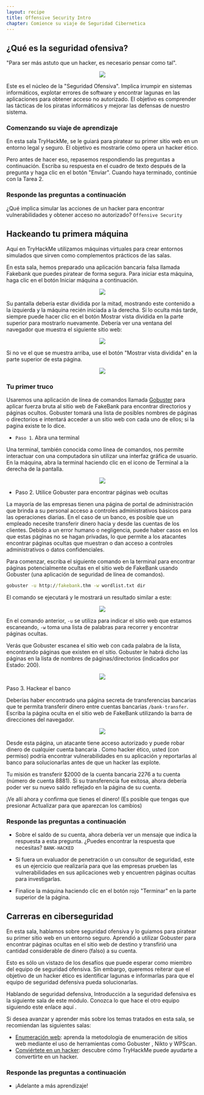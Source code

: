 ```yaml
---
layout: recipe
title: Offensive Security Intro
chapter: Comience su viaje de Seguridad Cibernetica
---
```

## ¿Qué es la seguridad ofensiva?
"Para ser más astuto que un hacker, es necesario pensar como tal".

<div align="center">
<img src="/assets/images/Seguridad-Ofensiva/Ofensiva.png">
</div>

Este es el núcleo de la "Seguridad Ofensiva". Implica irrumpir en sistemas informáticos, explotar errores de software y encontrar lagunas en las aplicaciones para obtener acceso no autorizado. El objetivo es comprender las tácticas de los piratas informáticos y mejorar las defensas de nuestro sistema. 

### Comenzando su viaje de aprendizaje

En esta sala TryHackMe, se le guiará para piratear su primer sitio web en un entorno legal y seguro. El objetivo es mostrarle cómo opera un hacker ético.

Pero antes de hacer eso, repasemos respondiendo las preguntas a continuación. Escriba su respuesta en el cuadro de texto después de la pregunta y haga clic en el botón "Enviar". Cuando haya terminado, continúe con la Tarea 2. 

### Responde las preguntas a continuación

¿Qué implica simular las acciones de un hacker para encontrar vulnerabilidades y obtener acceso no autorizado? `Offensive Security`

## Hackeando tu primera máquina

Aquí en TryHackMe utilizamos máquinas virtuales para crear entornos simulados que sirven como complementos prácticos de las salas.

En esta sala, hemos preparado una aplicación bancaria falsa llamada Fakebank que puedes piratear de forma segura. Para iniciar esta máquina, haga clic en el botón Iniciar máquina a continuación.

<div align="center">
<img src="/assets/images/Seguridad-Ofensiva/Iniciar.png">
</div>

Su pantalla debería estar dividida por la mitad, mostrando este contenido a la izquierda y la máquina recién iniciada a la derecha. Si lo oculta más tarde, siempre puede hacer clic en el botón Mostrar vista dividida en la parte superior para mostrarlo nuevamente. Debería ver una ventana del navegador que muestra el siguiente sitio web: 

<div align="center">
<img src="/assets/images/Seguridad-Ofensiva/FakeBank.png">
</div>

Si no ve el que se muestra arriba, use el botón "Mostrar vista dividida" en la parte superior de esta página.

<div align="center">
<img src="/assets/images/Seguridad-Ofensiva/Dividida.png">
</div>

### Tu primer truco

Usaremos una aplicación de línea de comandos llamada [Gobuster](https://github.com/OJ/gobuster) para aplicar fuerza bruta al sitio web de FakeBank para encontrar directorios y páginas ocultos. Gobuster tomará una lista de posibles nombres de páginas o directorios e intentará acceder a un sitio web con cada uno de ellos; si la pagina existe te lo dice.

- `Paso 1`. Abra una terminal

Una terminal, también conocida como línea de comandos, nos permite interactuar con una computadora sin utilizar una interfaz gráfica de usuario. En la máquina, abra la terminal haciendo clic en el icono de Terminal a la derecha de la pantalla.

<div align="center">
<img src="/assets/images/Seguridad-Ofensiva/Terminal.png">
</div>

- Paso 2. Utilice Gobuster para encontrar páginas web ocultas

La mayoría de las empresas tienen una página de portal de administración que brinda a su personal acceso a controles administrativos básicos para las operaciones diarias. En el caso de un banco, es posible que un empleado necesite transferir dinero hacia y desde las cuentas de los clientes. Debido a un error humano o negligencia, puede haber casos en los que estas páginas no se hagan privadas, lo que permite a los atacantes encontrar páginas ocultas que muestran o dan acceso a controles administrativos o datos confidenciales.

Para comenzar, escriba el siguiente comando en la terminal para encontrar páginas potencialmente ocultas en el sitio web de FakeBank usando Gobuster (una aplicación de seguridad de línea de comandos).

```cmd
gobuster -u http://fakebank.thm -w wordlist.txt dir
```

El comando se ejecutará y le mostrará un resultado similar a este:

<div align="center">
<img src="/assets/images/Seguridad-Ofensiva/Gobuster.png">
</div>

En el comando anterior, `-u` se utiliza para indicar el sitio web que estamos escaneando, `-w` toma una lista de palabras para recorrer y encontrar páginas ocultas.

Verás que Gobuster escanea el sitio web con cada palabra de la lista, encontrando páginas que existen en el sitio. Gobuster le habrá dicho las páginas en la lista de nombres de páginas/directorios (indicados por Estado: 200).

<div align="center">
<img src="/assets/images/Seguridad-Ofensiva/Estado.png">
</div>

Paso 3. Hackear el banco

Deberías haber encontrado una página secreta de transferencias bancarias que te permita transferir dinero entre cuentas bancarias `/bank-transfer`. Escriba la página oculta en el sitio web de FakeBank utilizando la barra de direcciones del navegador.

<div align="center">
<img src="/assets/images/Seguridad-Ofensiva/Transfer.png">
</div>

Desde esta página, un atacante tiene acceso autorizado y puede robar dinero de cualquier cuenta bancaria . Como hacker ético, usted (con permiso) podría encontrar vulnerabilidades en su aplicación y reportarlas al banco para solucionarlas antes de que un hacker las explote.

Tu misión es transferir $2000 de la cuenta bancaria 2276 a tu cuenta (número de cuenta 8881). Si su transferencia fue exitosa, ahora debería poder ver su nuevo saldo reflejado en la página de su cuenta.

¡Ve allí ahora y confirma que tienes el dinero! (Es posible que tengas que presionar Actualizar para que aparezcan los cambios)

### Responde las preguntas a continuación
- Sobre el saldo de su cuenta, ahora debería ver un mensaje que indica la respuesta a esta pregunta. ¿Puedes encontrar la respuesta que necesitas? `BANK-HACKED`

- Si fuera un evaluador de penetración o un consultor de seguridad, este es un ejercicio que realizaría para que las empresas prueben las vulnerabilidades en sus aplicaciones web y encuentren páginas ocultas para investigarlas. 

- Finalice la máquina haciendo clic en el botón rojo "Terminar" en la parte superior de la página. 

## Carreras en ciberseguridad
En esta sala, hablamos sobre seguridad ofensiva y lo guiamos para piratear su primer sitio web en un entorno seguro. Aprendió a utilizar Gobuster para encontrar páginas ocultas en el sitio web de destino y transfirió una cantidad considerable de dinero (falso) a su cuenta.

Esto es sólo un vistazo de los desafíos que puede esperar como miembro del equipo de seguridad ofensiva. Sin embargo, queremos reiterar que el objetivo de un hacker ético es identificar lagunas e informarlas para que el equipo de seguridad defensiva pueda solucionarlas.

Hablando de seguridad defensiva, Introducción a la seguridad defensiva es la siguiente sala de este módulo. Conozca lo que hace el otro equipo siguiendo este enlace aquí .

Si desea avanzar y aprender más sobre los temas tratados en esta sala, se recomiendan las siguientes salas:

- [Enumeración web](): aprenda la metodología de enumeración de sitios web mediante el uso de herramientas como Gobuster , Nikto y WPScan.
- [Conviértete en un hacker](): descubre cómo TryHackMe puede ayudarte a convertirte en un hacker. 

### Responde las preguntas a continuación
- ¡Adelante a más aprendizaje! 